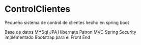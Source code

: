 # ControlClientes
 Pequeño sistema de control de clientes hecho en spring boot
 


Base de datos MYSql 
JPA Hibernate
Patron MVC
Spring Security implementado
Bootstrap para el Front End

